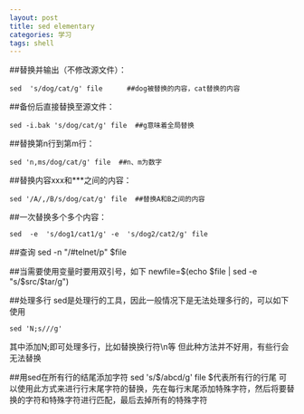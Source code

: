 ```yaml
---
layout: post
title: sed elementary
categories: 学习
tags: shell
---
```


##替换并输出（不修改源文件）：

    sed  's/dog/cat/g' file      ##dog被替换的内容，cat替换的内容

##备份后直接替换至源文件：

    sed -i.bak 's/dog/cat/g' file  ##g意味着全局替换

##替换第n行到第m行：

    sed 'n,ms/dog/cat/g' file  ##n、m为数字

##替换内容xxx和***之间的内容：

    sed '/A/,/B/s/dog/cat/g' file  ##替换A和B之间的内容

##一次替换多个多个内容：

    sed  -e  's/dog1/cat1/g' -e  's/dog2/cat2/g' file

##查询
    sed -n "/#telnet/p" $file

##当需要使用变量时要用双引号，如下
    newfile=$(echo $file | sed -e "s/$src/$tar/g")

##处理多行
sed是处理行的工具，因此一般情况下是无法处理多行的，可以如下使用

    sed 'N;s///g'
其中添加N;即可处理多行，比如替换换行符\n等
但此种方法并不好用，有些行会无法替换

##用sed在所有行的结尾添加字符
    sed 's/$/abcd/g' file
$代表所有行的行尾
可以使用此方式来进行行末尾字符的替换，先在每行末尾添加特殊字符，然后将要替换的字符和特殊字符进行匹配，最后去掉所有的特殊字符
